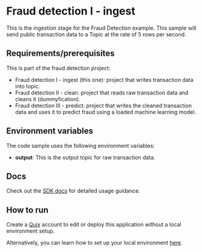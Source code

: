 # Fraud detection I - ingest

This is the ingestion stage for the Fraud Detection example. This sample will send public transaction data to a Topic at the rate of 5 rows per second.

## Requirements/prerequisites

This is part of the fraud detection project:

- Fraud detection I - ingest (this one): project that writes transaction data into topic.
- Fraud detection II - clean: project that reads raw transaction data and cleans it (dummyfication). 
- Fraud detection III - predict: project that writes the cleaned transaction data and uses it to predict fraud using a loaded machine learning model. 

## Environment variables

The code sample uses the following environment variables:

- **output**: This is the output topic for raw transaction data.

## Docs

Check out the [SDK docs](https://quix.io/docs/sdk/introduction.html) for detailed usage guidance.

## How to run
Create a [Quix](https://portal.platform.quix.ai/self-sign-up?xlink=github) account to edit or deploy this application without a local environment setup.

Alternatively, you can learn how to set up your local environment [here](https://quix.io/docs/sdk/python-setup.html).

